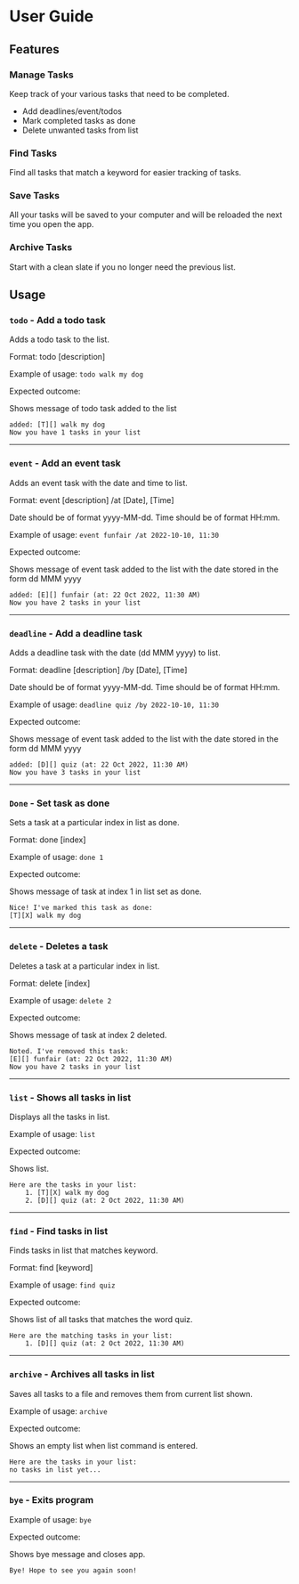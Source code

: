 # User Guide

## Features 

### Manage Tasks
Keep track of your various tasks that need to be completed.

* Add deadlines/event/todos
* Mark completed tasks as done
* Delete unwanted tasks from list

### Find Tasks
Find all tasks that match a keyword for easier tracking of tasks.

### Save Tasks
All your tasks will be saved to your computer and will be reloaded
the next time you open the app.

### Archive Tasks
Start with a clean slate if you no longer need the previous list.


## Usage

### `todo` - Add a todo task

Adds a todo task to the list.

Format: todo [description]

Example of usage: 
`todo walk my dog`

Expected outcome:

Shows message of todo task added to the list

```
added: [T][] walk my dog
Now you have 1 tasks in your list
```
___
### `event` - Add an event task

Adds an event task with the date and time to list.

Format: event [description] /at [Date], [Time]

Date should be of format yyyy-MM-dd.
Time should be of format HH:mm.

Example of usage: `event funfair /at 2022-10-10, 11:30`

Expected outcome:

Shows message of event task added to the list with
the date stored in the form dd MMM yyyy

```
added: [E][] funfair (at: 22 Oct 2022, 11:30 AM)
Now you have 2 tasks in your list
```
___
### `deadline` - Add a deadline task

Adds a deadline task with the date (dd MMM yyyy) to list.

Format: deadline [description] /by [Date], [Time]

Date should be of format yyyy-MM-dd.
Time should be of format HH:mm.

Example of usage: `deadline quiz /by 2022-10-10, 11:30`

Expected outcome:

Shows message of event task added to the list with
the date stored in the form dd MMM yyyy

```
added: [D][] quiz (at: 22 Oct 2022, 11:30 AM)
Now you have 3 tasks in your list
```
___

### `Done` - Set task as done

Sets a task at a particular index in list as done.

Format: done [index]

Example of usage: `done 1`

Expected outcome:

Shows message of task at index 1 in list set as done.

```
Nice! I've marked this task as done:
[T][X] walk my dog
```
___

### `delete` - Deletes a task

Deletes a task at a particular index in list.

Format: delete [index]

Example of usage: `delete 2`

Expected outcome:

Shows message of task at index 2 deleted.

```
Noted. I've removed this task:
[E][] funfair (at: 22 Oct 2022, 11:30 AM)
Now you have 2 tasks in your list
```
___

### `list` - Shows all tasks in list

Displays all the tasks in list.

Example of usage: `list`

Expected outcome:

Shows list.

```
Here are the tasks in your list:
    1. [T][X] walk my dog
    2. [D][] quiz (at: 2 Oct 2022, 11:30 AM)
```
___

### `find` - Find tasks in list

Finds tasks in list that matches keyword.

Format: find [keyword]

Example of usage: `find quiz`

Expected outcome:

Shows list of all tasks that matches the word quiz.

```
Here are the matching tasks in your list:
    1. [D][] quiz (at: 2 Oct 2022, 11:30 AM)
```
___
### `archive` - Archives all tasks in list

Saves all tasks to a file and removes them from current
list shown.

Example of usage: `archive`

Expected outcome:

Shows an empty list when list command is entered.

```
Here are the tasks in your list:
no tasks in list yet...
```
___
### `bye` - Exits program

Example of usage: `bye`

Expected outcome:

Shows bye message and closes app.

```
Bye! Hope to see you again soon!
```